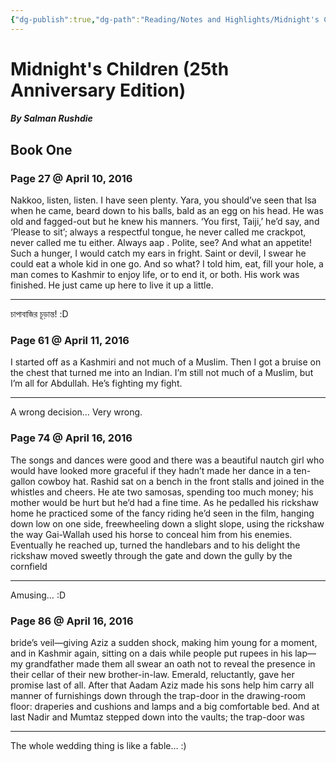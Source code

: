 ```yaml
---
{"dg-publish":true,"dg-path":"Reading/Notes and Highlights/Midnight's Children.md","permalink":"/reading/notes-and-highlights/midnight-s-children/","title":"Midnight's Children","tags":["reading-notes-old"]}
---
```



# Midnight's Children (25th Anniversary Edition)
##### By Salman Rushdie

## Book One
### Page 27 @ April 10, 2016
Nakkoo, listen, listen. I have seen plenty. Yara, you should’ve seen that Isa when he came, beard down to his balls, bald as an egg on his head. He was old and fagged-out but he knew his manners. ‘You first, Taiji,’ he’d say, and ‘Please to sit’; always a respectful tongue, he never called me crackpot, never called me tu either. Always aap . Polite, see? And what an appetite! Such a hunger, I would catch my ears in fright. Saint or devil, I swear he could eat a whole kid in one go. And so what? I told him, eat, fill your hole, a man comes to Kashmir to enjoy life, or to end it, or both. His work was finished. He just came up here to live it up a little.

---
চাপাবাজির চূড়ান্ত! :D

### Page 61 @ April 11, 2016
I started off as a Kashmiri and not much of a Muslim. Then I got a bruise on the chest that turned me into an Indian. I’m still not much of a Muslim, but I’m all for Abdullah. He’s fighting my fight.

---
A wrong decision… Very wrong.

### Page 74 @ April 16, 2016
The songs and dances were good and there was a beautiful nautch girl who would have looked more graceful if they hadn’t made her dance in a ten-gallon cowboy hat. Rashid sat on a bench in the front stalls and joined in the whistles and cheers. He ate two samosas, spending too much money; his mother would be hurt but he’d had a fine time. As he pedalled his rickshaw home he practiced some of the fancy riding he’d seen in the film, hanging down low on one side, freewheeling down a slight slope, using the rickshaw the way Gai-Wallah used his horse to conceal him from his enemies. Eventually he reached up, turned the handlebars and to his delight the rickshaw moved sweetly through the gate and down the gully by the cornfield

---
Amusing… :D

### Page 86 @ April 16, 2016
bride’s veil—giving Aziz a sudden shock, making him young for a moment, and in Kashmir again, sitting on a dais while people put rupees in his lap—my grandfather made them all swear an oath not to reveal the presence in their cellar of their new brother-in-law. Emerald, reluctantly, gave her promise last of all. After that Aadam Aziz made his sons help him carry all manner of furnishings down through the trap-door in the drawing-room floor: draperies and cushions and lamps and a big comfortable bed. And at last Nadir and Mumtaz stepped down into the vaults; the trap-door was

---
The whole wedding thing is like a fable… :)